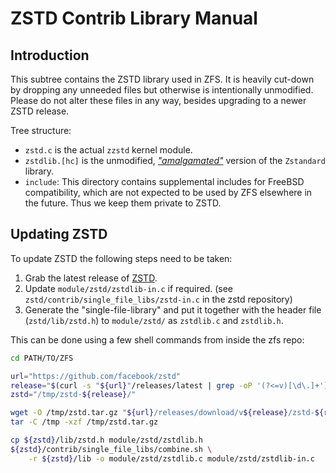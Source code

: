 # ZSTD Contrib Library Manual

## Introduction

This subtree contains the ZSTD library used in ZFS. It is heavily cut-down by
dropping any unneeded files but otherwise is intentionally unmodified. Please do
not alter these files in any way, besides upgrading to a newer ZSTD release.

Tree structure:

* `zstd.c` is the actual `zzstd` kernel module.
* `zstdlib.[hc]` is the unmodified, [_"amalgamated"_](https://github.com/facebook/zstd/blob/dev/contrib/single_file_libs/README.md)
	version of the `Zstandard` library.
* `include`: This directory contains supplemental includes for FreeBSD
	compatibility, which are not expected to be used by ZFS elsewhere in the
	future. Thus we keep them private to ZSTD.

## Updating ZSTD

To update ZSTD the following steps need to be taken:

1. Grab the latest release of [ZSTD](https://github.com/facebook/zstd/releases).
2. Update `module/zstd/zstdlib-in.c` if required. (see
   `zstd/contrib/single_file_libs/zstd-in.c` in the zstd repository)
3. Generate the "single-file-library" and put it together with the header file
	 (`zstd/lib/zstd.h`) to `module/zstd/` as `zstdlib.c` and `zstdlib.h`.

This can be done using a few shell commands from inside the zfs repo:

~~~sh
cd PATH/TO/ZFS

url="https://github.com/facebook/zstd"
release="$(curl -s "${url}"/releases/latest | grep -oP '(?<=v)[\d\.]+')"
zstd="/tmp/zstd-${release}/"

wget -O /tmp/zstd.tar.gz "${url}/releases/download/v${release}/zstd-${release}.tar.gz"
tar -C /tmp -xzf /tmp/zstd.tar.gz

cp ${zstd}/lib/zstd.h module/zstd/zstdlib.h
${zstd}/contrib/single_file_libs/combine.sh \
	-r ${zstd}/lib -o module/zstd/zstdlib.c module/zstd/zstdlib-in.c
~~~
